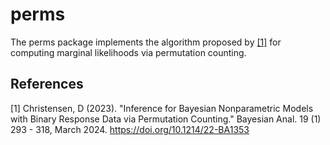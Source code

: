 
# perms

The perms package implements the algorithm proposed by [[1]](#1) for computing marginal likelihoods via permutation counting. 

## References
<a id="1">[1]</a> 
Christensen, D (2023). "Inference for Bayesian Nonparametric Models with Binary Response Data via Permutation Counting." Bayesian Anal. 19 (1) 293 - 318, March 2024. https://doi.org/10.1214/22-BA1353